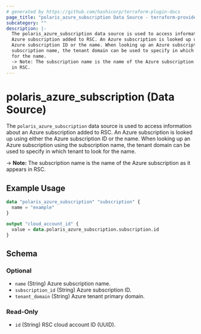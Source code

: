 ```yaml
---
# generated by https://github.com/hashicorp/terraform-plugin-docs
page_title: "polaris_azure_subscription Data Source - terraform-provider-polaris"
subcategory: ""
description: |-
  The polaris_azure_subscription data source is used to access information about an
  Azure subscription added to RSC. An Azure subscription is looked up using either the
  Azure subscription ID or the name. When looking up an Azure subscription using the
  subscription name, the tenant domain can be used to specify in which tenant to look
  for the name.
  -> Note: The subscription name is the name of the Azure subscription as it appears
  in RSC.
---
```


# polaris_azure_subscription (Data Source)

The `polaris_azure_subscription` data source is used to access information about an
Azure subscription added to RSC. An Azure subscription is looked up using either the
Azure subscription ID or the name. When looking up an Azure subscription using the
subscription name, the tenant domain can be used to specify in which tenant to look
for the name.

-> **Note:** The subscription name is the name of the Azure subscription as it appears
   in RSC.

## Example Usage

```terraform
data "polaris_azure_subscription" "subscription" {
  name = "example"
}

output "cloud_account_id" {
  value = data.polaris_azure_subscription.subscription.id
}
```

<!-- schema generated by tfplugindocs -->
## Schema

### Optional

- `name` (String) Azure subscription name.
- `subscription_id` (String) Azure subscription ID.
- `tenant_domain` (String) Azure tenant primary domain.

### Read-Only

- `id` (String) RSC cloud account ID (UUID).
